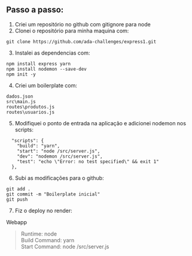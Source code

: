 ## Passo a passo:

1. Criei um repositório no github com gitignore para node
2. Clonei o repositório para minha maquina com:
```` 
git clone https://github.com/ada-challenges/express1.git
```` 

3. Instalei as dependencias com:
```` 
npm install express yarn
npm install nodemon --save-dev
npm init -y
````

4. Criei um boilerplate com:
````
dados.json
src\main.js  
routes\produtos.js  
routes\usuarios.js  
````

5. Modifiquei o ponto de entrada na aplicação e adicionei nodemon nos scripts:

````
  "scripts": {
    "build": "yarn",
    "start": "node /src/server.js",
    "dev": "nodemon /src/server.js",
    "test": "echo \"Error: no test specified\" && exit 1"
  },
````

6. Subi as modificações para o github:
````
git add .
git commit -m "Boilerplate inicial"
git push
````

7. Fiz o deploy no render:

Webapp
> Runtime: node  
> Build Command: yarn  
> Start Command: node /src/server.js